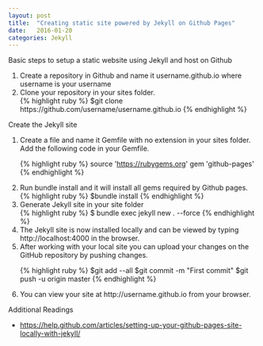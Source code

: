 ```yaml
---
layout: post
title:  "Creating static site powered by Jekyll on Github Pages"
date:   2016-01-20 
categories: Jekyll
---
```

<p>Basic steps to setup a static website using Jekyll and host on Github</p>
<ol>
	<li> Create a repository in Github and name it username.github.io where username is your username</li>
	<li>Clone your repository in your sites folder. </li>
	{% highlight ruby %}
$git clone https://github.com/username/username.github.io
{% endhighlight %}
	

</ol>
<p> Create the Jekyll site</p>
<ol>
	<li> Create a file and name it Gemfile with no extension in your sites folder. Add the following code in your Gemfile.

{% highlight ruby %}
source 'https://rubygems.org'
gem 'github-pages'
{% endhighlight %}
	</li>

<li>Run bundle install and it will install all gems required by Github pages.</li>
{% highlight ruby %}
$bundle install
{% endhighlight %}
<li>Generate Jekyll site in your site folder </li>
{% highlight ruby %}
$ bundle exec jekyll new . --force
{% endhighlight %}
<li>The Jekyll site is now installed locally and can be viewed by typing http://localhost:4000 in the browser.</li>
<li>After working with your local site you can upload your changes on the GitHub repository by pushing changes.</li>

{% highlight ruby %}
$git add --all
$git commit -m "First commit"
$git push -u origin master
{% endhighlight %}
<li>You can view your site at http://username.github.io from your browser.</li>

</ol>

<p>
Additional Readings
<ul>
<li><a href="https://help.github.com/articles/setting-up-your-github-pages-site-locally-with-jekyll/">https://help.github.com/articles/setting-up-your-github-pages-site-locally-with-jekyll/</a></li>
</ul>
</p>